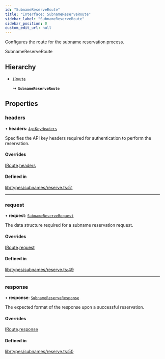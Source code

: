 ```yaml
---
id: "SubnameReserveRoute"
title: "Interface: SubnameReserveRoute"
sidebar_label: "SubnameReserveRoute"
sidebar_position: 0
custom_edit_url: null
---
```


Configures the route for the subname reservation process.

 SubnameReserveRoute

## Hierarchy

- [`IRoute`](IRoute.md)

  ↳ **`SubnameReserveRoute`**

## Properties

### headers

• **headers**: [`ApiKeyHeaders`](ApiKeyHeaders.md)

Specifies the API key headers required for authentication to perform the reservation.

#### Overrides

[IRoute](IRoute.md).[headers](IRoute.md#headers)

#### Defined in

[lib/types/subnames/reserve.ts:51](https://github.com/JustaName-id/JustaName-sdk/blob/1dd4ff6/packages/@justaname.id/sdk/src/lib/types/subnames/reserve.ts#L51)

___

### request

• **request**: [`SubnameReserveRequest`](SubnameReserveRequest.md)

The data structure required for a subname reservation request.

#### Overrides

[IRoute](IRoute.md).[request](IRoute.md#request)

#### Defined in

[lib/types/subnames/reserve.ts:49](https://github.com/JustaName-id/JustaName-sdk/blob/1dd4ff6/packages/@justaname.id/sdk/src/lib/types/subnames/reserve.ts#L49)

___

### response

• **response**: [`SubnameReserveResponse`](SubnameReserveResponse.md)

The expected format of the response upon a successful reservation.

#### Overrides

[IRoute](IRoute.md).[response](IRoute.md#response)

#### Defined in

[lib/types/subnames/reserve.ts:50](https://github.com/JustaName-id/JustaName-sdk/blob/1dd4ff6/packages/@justaname.id/sdk/src/lib/types/subnames/reserve.ts#L50)
